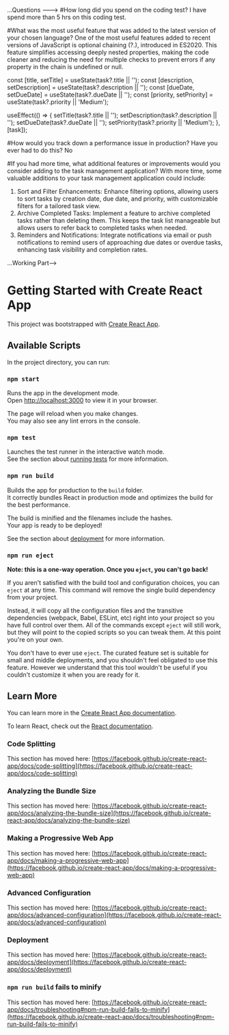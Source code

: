...Questions ---> 
#How long did you spend on the coding test? 
    I have spend more than 5 hrs on this coding test.


#What was the most useful feature that was added to the latest version of your chosen language?
    One of the most useful features added to recent versions of JavaScript is optional chaining (?.), introduced in ES2020. This feature simplifies accessing deeply nested properties, making the code cleaner and reducing the need for multiple checks to prevent errors if any property in the chain is undefined or null.

  const [title, setTitle] = useState(task?.title || '');
  const [description, setDescription] = useState(task?.description || '');
  const [dueDate, setDueDate] = useState(task?.dueDate || '');
  const [priority, setPriority] = useState(task?.priority || 'Medium');

  useEffect(() => {
    setTitle(task?.title || '');
    setDescription(task?.description || '');
    setDueDate(task?.dueDate || '');
    setPriority(task?.priority || 'Medium');
  }, [task]);


  #How would you track down a performance issue in production? Have you ever had to do this?
      No

 #If you had more time, what additional features or improvements would you consider adding to the task management application?
    With more time, some valuable additions to your task management application could include:

   1. Sort and Filter Enhancements: Enhance filtering options, allowing users to sort tasks 
      by creation date, due date, and priority, with customizable filters for a tailored 
      task view.
   2. Archive Completed Tasks: Implement a feature to archive completed tasks rather than 
      deleting them. This keeps the task list manageable but allows users to refer back to 
      completed tasks when needed.
   3. Reminders and Notifications: Integrate notifications via email or push notifications 
      to remind users of approaching due dates or overdue tasks, enhancing task visibility 
      and completion rates.

...Working Part-->

# Getting Started with Create React App

This project was bootstrapped with [Create React App](https://github.com/facebook/create-react-app).

## Available Scripts

In the project directory, you can run:

### `npm start`

Runs the app in the development mode.\
Open [http://localhost:3000](http://localhost:3000) to view it in your browser.

The page will reload when you make changes.\
You may also see any lint errors in the console.

### `npm test`

Launches the test runner in the interactive watch mode.\
See the section about [running tests](https://facebook.github.io/create-react-app/docs/running-tests) for more information.

### `npm run build`

Builds the app for production to the `build` folder.\
It correctly bundles React in production mode and optimizes the build for the best performance.

The build is minified and the filenames include the hashes.\
Your app is ready to be deployed!

See the section about [deployment](https://facebook.github.io/create-react-app/docs/deployment) for more information.

### `npm run eject`

**Note: this is a one-way operation. Once you `eject`, you can't go back!**

If you aren't satisfied with the build tool and configuration choices, you can `eject` at any time. This command will remove the single build dependency from your project.

Instead, it will copy all the configuration files and the transitive dependencies (webpack, Babel, ESLint, etc) right into your project so you have full control over them. All of the commands except `eject` will still work, but they will point to the copied scripts so you can tweak them. At this point you're on your own.

You don't have to ever use `eject`. The curated feature set is suitable for small and middle deployments, and you shouldn't feel obligated to use this feature. However we understand that this tool wouldn't be useful if you couldn't customize it when you are ready for it.

## Learn More

You can learn more in the [Create React App documentation](https://facebook.github.io/create-react-app/docs/getting-started).

To learn React, check out the [React documentation](https://reactjs.org/).

### Code Splitting

This section has moved here: [https://facebook.github.io/create-react-app/docs/code-splitting](https://facebook.github.io/create-react-app/docs/code-splitting)

### Analyzing the Bundle Size

This section has moved here: [https://facebook.github.io/create-react-app/docs/analyzing-the-bundle-size](https://facebook.github.io/create-react-app/docs/analyzing-the-bundle-size)

### Making a Progressive Web App

This section has moved here: [https://facebook.github.io/create-react-app/docs/making-a-progressive-web-app](https://facebook.github.io/create-react-app/docs/making-a-progressive-web-app)

### Advanced Configuration

This section has moved here: [https://facebook.github.io/create-react-app/docs/advanced-configuration](https://facebook.github.io/create-react-app/docs/advanced-configuration)

### Deployment

This section has moved here: [https://facebook.github.io/create-react-app/docs/deployment](https://facebook.github.io/create-react-app/docs/deployment)

### `npm run build` fails to minify

This section has moved here: [https://facebook.github.io/create-react-app/docs/troubleshooting#npm-run-build-fails-to-minify](https://facebook.github.io/create-react-app/docs/troubleshooting#npm-run-build-fails-to-minify)
